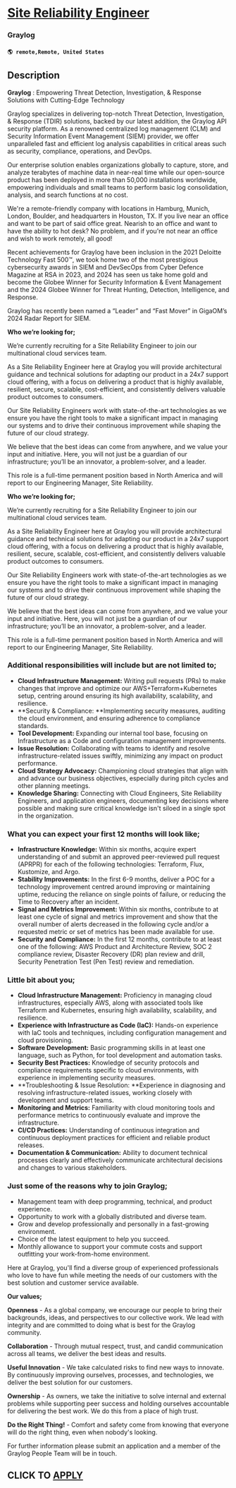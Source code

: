 # [Site Reliability Engineer](https://www.remotewlb.com/apply/site-reliability-engineer-136358)  
### Graylog  
#### `🌎 remote,Remote, United States`  

## Description

 **Graylog** : Empowering Threat Detection, Investigation, & Response Solutions with Cutting-Edge Technology

Graylog specializes in delivering top-notch Threat Detection, Investigation, & Response (TDIR) solutions, backed by our latest addition, the Graylog API security platform. As a renowned centralized log management (CLM) and Security Information Event Management (SIEM) provider, we offer unparalleled fast and efficient log analysis capabilities in critical areas such as security, compliance, operations, and DevOps.

Our enterprise solution enables organizations globally to capture, store, and analyze terabytes of machine data in near-real time while our open-source product has been deployed in more than 50,000 installations worldwide, empowering individuals and small teams to perform basic log consolidation, analysis, and search functions at no cost.

We're a remote-friendly company with locations in Hamburg, Munich, London, Boulder, and headquarters in Houston, TX. If you live near an office and want to be part of said office great. Nearish to an office and want to have the ability to hot desk? No problem, and if you're not near an office and wish to work remotely, all good!

Recent achievements for Graylog have been inclusion in the 2021 Deloitte Technology Fast 500™,  we took home two of the most prestigious cybersecurity awards in SIEM and DevSecOps from Cyber Defence Magazine at RSA in 2023, and 2024 has seen us take home gold and become the Globee Winner for Security Information & Event Management and the 2024 Globee Winner for Threat Hunting, Detection, Intelligence, and Response.

  

Graylog has recently been named a “Leader” and “Fast Mover” in GigaOM’s 2024 Radar Report for SIEM.

  

**Who we’re looking for;**

We’re currently recruiting for a Site Reliability Engineer to join our multinational cloud services team.

As a Site Reliability Engineer here at Graylog you will provide architectural guidance and technical solutions for adapting our product in a 24x7 support cloud offering, with a focus on delivering a product that is highly available, resilient, secure, scalable, cost-efficient, and consistently delivers valuable product outcomes to consumers.

Our Site Reliability Engineers work with state-of-the-art technologies as we ensure you have the right tools to make a significant impact in managing our systems and to drive their continuous improvement while shaping the future of our cloud strategy.

We believe that the best ideas can come from anywhere, and we value your input and initiative. Here, you will not just be a guardian of our infrastructure; you’ll be an innovator, a problem-solver, and a leader.

This role is a full-time permanent position based in North America and will report to our Engineering Manager, Site Reliability.

  

 **Who we’re looking for;**

We’re currently recruiting for a Site Reliability Engineer to join our multinational cloud services team.

As a Site Reliability Engineer here at Graylog you will provide architectural guidance and technical solutions for adapting our product in a 24x7 support cloud offering, with a focus on delivering a product that is highly available, resilient, secure, scalable, cost-efficient, and consistently delivers valuable product outcomes to consumers.

Our Site Reliability Engineers work with state-of-the-art technologies as we ensure you have the right tools to make a significant impact in managing our systems and to drive their continuous improvement while shaping the future of our cloud strategy.

We believe that the best ideas can come from anywhere, and we value your input and initiative. Here, you will not just be a guardian of our infrastructure; you’ll be an innovator, a problem-solver, and a leader.

This role is a full-time permanent position based in North America and will report to our Engineering Manager, Site Reliability.

  

### Additional responsibilities will include but are not limited to;

*  **Cloud Infrastructure Management:** Writing pull requests (PRs) to make changes that improve and optimize our AWS+Terraform+Kubernetes setup, centring around ensuring its high availability, scalability, and resilience.
*  **Security & Compliance: **Implementing security measures, auditing the cloud environment, and ensuring adherence to compliance standards.
*  **Tool Development:** Expanding our internal tool base, focusing on Infrastructure as a Code and configuration management improvements.
*  **Issue Resolution:** Collaborating with teams to identify and resolve infrastructure-related issues swiftly, minimizing any impact on product performance.
*  **Cloud Strategy Advocacy:** Championing cloud strategies that align with and advance our business objectives, especially during pitch cycles and other planning meetings.
*  **Knowledge Sharing:** Connecting with Cloud Engineers, Site Reliability Engineers, and application engineers, documenting key decisions where possible and making sure critical knowledge isn't siloed in a single spot in the organization.

  

### What you can expect your first 12 months will look like;

*  **Infrastructure Knowledge:** Within six months, acquire expert understanding of and submit an approved peer-reviewed pull request (APRPR) for each of the following technologies: Terraform, Flux, Kustomize, and Argo.
*  **Stability Improvements:** In the first 6-9 months, deliver a POC for a technology improvement centred around improving or maintaining uptime, reducing the reliance on single points of failure, or reducing the Time to Recovery after an incident.
*  **Signal and Metrics Improvement:** Within six months, contribute to at least one cycle of signal and metrics improvement and show that the overall number of alerts decreased in the following cycle and/or a requested metric or set of metrics has been made available for use.
*  **Security and Compliance:** In the first 12 months, contribute to at least one of the following: AWS Product and Architecture Review, SOC 2 compliance review, Disaster Recovery (DR) plan review and drill, Security Penetration Test (Pen Test) review and remediation.

  

### Little bit about you;

* **Cloud Infrastructure Management:** Proficiency in managing cloud infrastructures, especially AWS, along with associated tools like Terraform and Kubernetes, ensuring high availability, scalability, and resilience.
*  **Experience with Infrastructure as Code (IaC):** Hands-on experience with IaC tools and techniques, including configuration management and cloud provisioning.
*  **Software Development:** Basic programming skills in at least one language, such as Python, for tool development and automation tasks.
*  **Security Best Practices:** Knowledge of security protocols and compliance requirements specific to cloud environments, with experience in implementing security measures.
*  **Troubleshooting & Issue Resolution: **Experience in diagnosing and resolving infrastructure-related issues, working closely with development and support teams.
*  **Monitoring and Metrics:** Familiarity with cloud monitoring tools and performance metrics to continuously evaluate and improve the infrastructure.
*  **CI/CD Practices:** Understanding of continuous integration and continuous deployment practices for efficient and reliable product releases.
*  **Documentation & Communication:** Ability to document technical processes clearly and effectively communicate architectural decisions and changes to various stakeholders.

  

### Just some of the reasons why to join Graylog;

* Management team with deep programming, technical, and product experience.
* Opportunity to work with a globally distributed and diverse team.
* Grow and develop professionally and personally in a fast-growing environment.
* Choice of the latest equipment to help you succeed.
* Monthly allowance to support your commute costs and support outfitting your work-from-home environment.

  

Here at Graylog, you'll find a diverse group of experienced professionals who love to have fun while meeting the needs of our customers with the best solution and customer service available.

  

 **Our values;**

  

 **Openness** \- As a global company, we encourage our people to bring their backgrounds, ideas, and perspectives to our collective work. We lead with integrity and are committed to doing what is best for the Graylog community.

  

**Collaboration** \- Through mutual respect, trust, and candid communication across all teams, we deliver the best ideas and results.

  

**Useful Innovation** \- We take calculated risks to find new ways to innovate. By continuously improving ourselves, processes, and technologies, we deliver the best solution for our customers.

  

**Ownership** \- As owners, we take the initiative to solve internal and external problems while supporting peer success and holding ourselves accountable for delivering the best work. We do this from a place of high trust.

  

**Do the Right Thing!** \- Comfort and safety come from knowing that everyone will do the right thing, even when nobody's looking.

  

For further information please submit an application and a member of the Graylog People Team will be in touch.

  

  
## CLICK TO [APPLY](https://www.remotewlb.com/apply/site-reliability-engineer-136358)

